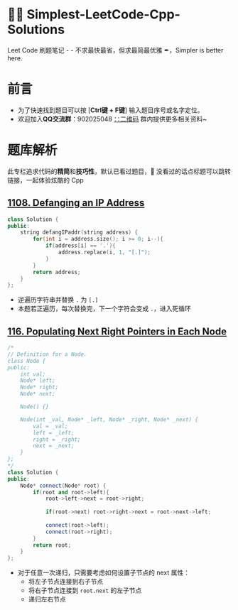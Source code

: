 # 🐱‍👤 Simplest-LeetCode-Cpp-Solutions
Leet Code 刷题笔记 - - 不求最快最省，但求最简最优雅 ✒，Simpler is better here.

# 前言
- 为了快速找到题目可以按 [**Ctrl键 + F键**] 输入题目序号或名字定位。
- 欢迎加入**QQ交流群**：902025048 [∷二维码](QR.png) 群内提供更多相关资料~

# 题库解析
此专栏追求代码的**精简**和**技巧性**，默认已看过题目，🤖 没看过的话点标题可以跳转链接，一起体验炫酷的 Cpp

## [1108. Defanging an IP Address](https://leetcode.com/problems/defanging-an-ip-address/)
```cpp
class Solution {
public:
    string defangIPaddr(string address) {
        for(int i = address.size(); i >= 0; i--){
            if(address[i] == '.'){
                address.replace(i, 1, "[.]");
            }
        }
        return address;
    }
};
```
- 逆遍历字符串并替换 `.` 为 `[.]`
- 本题若正遍历，每次替换完，下一个字符会变成 `.`，进入死循环
## [116. Populating Next Right Pointers in Each Node](https://leetcode.com/problems/populating-next-right-pointers-in-each-node/)
```cpp
/*
// Definition for a Node.
class Node {
public:
    int val;
    Node* left;
    Node* right;
    Node* next;

    Node() {}

    Node(int _val, Node* _left, Node* _right, Node* _next) {
        val = _val;
        left = _left;
        right = _right;
        next = _next;
    }
};
*/
class Solution {
public:
    Node* connect(Node* root) {
        if(root and root->left){
            root->left->next = root->right;
            
            if(root->next) root->right->next = root->next->left;
            
            connect(root->left);
            connect(root->right);
        }
        return root;
    }
};
```
- 对于任意一次递归，只需要考虑如何设置子节点的 next 属性：
	- 将左子节点连接到右子节点
	- 将右子节点连接到 `root.next` 的左子节点
	- 递归左右节点
